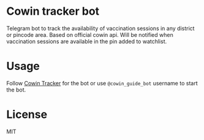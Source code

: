 # Cowin tracker bot

Telegram bot to track the availability of vaccination sessions in any district or pincode area. Based on official cowin api. Will be notified when vaccination sessions are available in the pin added to watchlist.
# Usage
Follow [Cowin Tracker](http://t.me/cowin_guide_bot) for the bot or use ```@cowin_guide_bot``` username to start the bot.

# License
MIT


